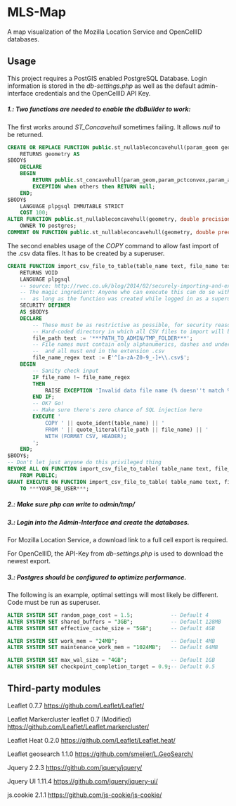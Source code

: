 # MLS-Map

A map visualization of the Mozilla Location Service and OpenCellID databases.

## Usage

This project requires a PostGIS enabled PostgreSQL Database.
Login information is stored in the _db-settings.php_ as well as the default admin-interface credentials and the OpenCellID API Key.

##### 1.: Two functions are needed to enable the dbBuilder to work:

The first works around _ST_Concavehull_ sometimes failing. It allows _null_ to be returned.

```sql
CREATE OR REPLACE FUNCTION public.st_nullableconcavehull(param_geom geometry, param_pctconvex double precision, param_allow_holes boolean DEFAULT false)
	RETURNS geometry AS
$BODY$
	DECLARE
	BEGIN       
		RETURN public.st_concavehull(param_geom,param_pctconvex,param_allow_holes);
		EXCEPTION when others then RETURN null;
	END;
$BODY$
	LANGUAGE plpgsql IMMUTABLE STRICT
	COST 100;
ALTER FUNCTION public.st_nullableconcavehull(geometry, double precision, boolean)
	OWNER TO postgres;
COMMENT ON FUNCTION public.st_nullableconcavehull(geometry, double precision, boolean) IS 'args: geomA, target_percent, allow_holes=false - The concave hull of a geometry represents a possibly concave geometry that encloses all geometries within the set. You can think of it as shrink wrapping.';
```


The second enables usage of the _COPY_ command to allow fast import of the .csv data files. It has to be created by a superuser.

```sql
CREATE FUNCTION import_csv_file_to_table(table_name text, file_name text)
	RETURNS VOID
	LANGUAGE plpgsql
	-- source: http://rwec.co.uk/blog/2014/02/securely-importing-and-exporting-csv-with-postgresql/
	-- The magic ingredient: Anyone who can execute this can do so with superuser privileges,
	--	as long as the function was created while logged in as a superuser.
	SECURITY DEFINER
	AS $BODY$
	DECLARE
		-- These must be as restrictive as possible, for security reasons
		-- Hard-coded directory in which all CSV files to import will be placed
		file_path text := '***PATH_TO_ADMIN/TMP_FOLDER***';
		-- File names must contain only alphanumerics, dashes and underscores,
		--	and all must end in the extension .csv
		file_name_regex text := E'^[a-zA-Z0-9_-]+\\.csv$';
	BEGIN
		-- Sanity check input
		IF file_name !~ file_name_regex
		THEN
			RAISE EXCEPTION 'Invalid data file name (% doesn''t match %)', file_name, file_name_regex;
		END IF;
		-- OK? Go!
		-- Make sure there's zero chance of SQL injection here
		EXECUTE '
			COPY ' || quote_ident(table_name) || '
			FROM ' || quote_literal(file_path || file_name) || '
			WITH (FORMAT CSV, HEADER);
		';
	END;
$BODY$;
-- Don't let just anyone do this privileged thing
REVOKE ALL ON FUNCTION import_csv_file_to_table( table_name text, file_name text )
	FROM PUBLIC;
GRANT EXECUTE ON FUNCTION import_csv_file_to_table( table_name text, file_name text )
	TO ***YOUR_DB_USER***;
```

##### 2.: Make sure php can write to _admin/tmp/_

##### 3.: Login into the Admin-Interface and create the databases.
For Mozilla Location Service, a download link to a full cell export is required.

For OpenCellID, the API-Key from  _db-settings.php_ is used to download the newest export.

##### 3.: Postgres should be configured to optimize performance.
The following is an example, optimal settings will most likely be different.
Code must be run as superuser.

```sql
ALTER SYSTEM SET random_page_cost = 1.5; 			-- Default 4
ALTER SYSTEM SET shared_buffers = "3GB"; 			-- Default 128MB
ALTER SYSTEM SET effective_cache_size = "5GB";		-- Default 4GB

ALTER SYSTEM SET work_mem = "24MB";					-- Default 4MB
ALTER SYSTEM SET maintenance_work_mem = "1024MB";	-- Default 64MB

ALTER SYSTEM SET max_wal_size = "4GB";				-- Default 1GB
ALTER SYSTEM SET checkpoint_completion_target = 0.9;-- Default 0.5
```

## Third-party modules

Leaflet 0.7.7
https://github.com/Leaflet/Leaflet/

Leaflet Markercluster leaflet 0.7 (Modified)
https://github.com/Leaflet/Leaflet.markercluster/

Leaflet Heat 0.2.0 
https://github.com/Leaflet/Leaflet.heat/

Leaflet geosearch 1.1.0
https://github.com/smeijer/L.GeoSearch/

Jquery 2.2.3
https://github.com/jquery/jquery/

Jquery UI 1.11.4
https://github.com/jquery/jquery-ui/

js.cookie 2.1.1
https://github.com/js-cookie/js-cookie/